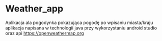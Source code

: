 # Weather_app
Aplikacja ala pogodynka pokazująca pogodę po wpisaniu miasta/kraju
aplikacja napisana w technologii java przy wykorzystaniu android studio oraz api https://openweathermap.org
